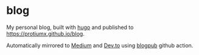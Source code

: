 # blog

My personal blog, built with [hugo](https://gohugo.io/) and published to https://protiumx.github.io/blog.

Automatically mirrored to [Medium](https://medium.com/@protiumx) and [Dev.to](https://dev.to/protium) 
using [blogpub](https://github.com/marketplace/actions/blogpub) github action.
